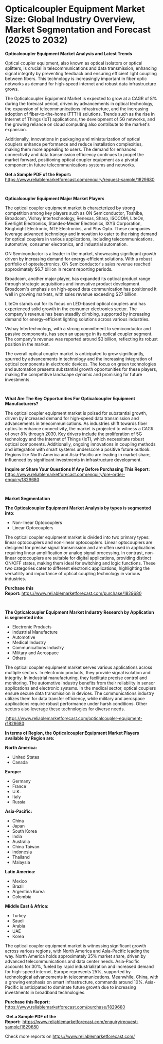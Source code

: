<p><h1>Opticalcoupler Equipment Market Size: Global Industry Overview, Market Segmentation and Forecast (2025 to 2032)</h1></p><p><strong>Opticalcoupler Equipment Market Analysis and Latest Trends</strong></p>
<p><p>Optical coupler equipment, also known as optical isolators or optical splitters, is crucial in telecommunications and data transmission, enhancing signal integrity by preventing feedback and ensuring efficient light coupling between fibers. This technology is increasingly important in fiber optic networks as demand for high-speed internet and robust data infrastructure grows. </p><p>The Opticalcoupler Equipment Market is expected to grow at a CAGR of 8% during the forecast period, driven by advancements in optical technology, the expansion of telecommunications infrastructure, and the increasing adoption of fiber-to-the-home (FTTH) solutions. Trends such as the rise in Internet of Things (IoT) applications, the development of 5G networks, and the growing reliance on cloud computing also contribute to the market's expansion. </p><p>Additionally, innovations in packaging and miniaturization of optical couplers enhance performance and reduce installation complexities, making them more appealing to users. The demand for enhanced connectivity and data transmission efficiency continues to propel the market forward, positioning optical coupler equipment as a pivotal component in future telecommunications systems and networks.</p></p>
<p><strong>Get a Sample PDF of the Report:&nbsp;</strong> <a href="https://www.reliablemarketforecast.com/enquiry/request-sample/1829680?utm_campaign=2280&utm_medium=2&utm_source=Github&utm_content=ia&utm_term=13022025&utm_id=opticalcoupler-equipment">https://www.reliablemarketforecast.com/enquiry/request-sample/1829680</a></p>
<p>&nbsp;</p>
<p><strong>Opticalcoupler Equipment Major Market Players</strong></p>
<p><p>The optical coupler equipment market is characterized by strong competition among key players such as ON Semiconductor, Toshiba, Broadcom, Vishay Intertechnology, Renesas, Sharp, ISOCOM, LiteOn, Everlight Electronics, Standex-Meder Electronics, IXYS Corporation, Kingbright Electronic, NTE Electronics, and Plus Opto. These companies leverage advanced technology and innovation to cater to the rising demand for optical couplers in various applications, including telecommunications, automotive, consumer electronics, and industrial automation.</p><p>ON Semiconductor is a leader in the market, showcasing significant growth driven by increasing demand for energy-efficient solutions. With a robust portfolio of optoelectronics, ON Semiconductor's sales revenue reached approximately $6.7 billion in recent reporting periods. </p><p>Broadcom, another major player, has expanded its optical product range through strategic acquisitions and innovative product development. Broadcom's emphasis on high-speed data communication has positioned it well in growing markets, with sales revenue exceeding $27 billion.</p><p>LiteOn stands out for its focus on LED-based optical couplers and has experienced solid growth in the consumer electronics sector. The company’s revenue has been steadily climbing, supported by increasing demand for energy-efficient lighting solutions across various industries.</p><p>Vishay Intertechnology, with a strong commitment to semiconductor and passive components, has seen an upsurge in its optical coupler segment. The company's revenue was reported around $3 billion, reflecting its robust position in the market.</p><p>The overall optical coupler market is anticipated to grow significantly, spurred by advancements in technology and the increasing integration of optical components in electronic devices. The focus on green technologies and automation presents substantial growth opportunities for these players, making the competitive landscape dynamic and promising for future investments.</p></p>
<p>&nbsp;</p>
<p><strong>What Are The Key Opportunities For Opticalcoupler Equipment Manufacturers?</strong></p>
<p><p>The optical coupler equipment market is poised for substantial growth, driven by increased demand for high-speed data transmission and advancements in telecommunications. As industries shift towards fiber optics to enhance connectivity, the market is projected to witness a CAGR of over 8% through 2030. Key drivers include the proliferation of 5G technology and the Internet of Things (IoT), which necessitate robust optical components. Additionally, ongoing innovations in coupling methods and integration with smart systems underscore a positive future outlook. Regions like North America and Asia-Pacific are leading in market share, influenced by significant investments in infrastructure development.</p></p>
<p><strong>Inquire or Share Your Questions If Any Before Purchasing This Report:</strong> <a href="https://www.reliablemarketforecast.com/enquiry/pre-order-enquiry/1829680?utm_campaign=2280&utm_medium=2&utm_source=Github&utm_content=ia&utm_term=13022025&utm_id=opticalcoupler-equipment">https://www.reliablemarketforecast.com/enquiry/pre-order-enquiry/1829680</a></p>
<p>&nbsp;</p>
<p><strong>Market Segmentation</strong></p>
<p><strong>The Opticalcoupler Equipment Market Analysis by types is segmented into:</strong></p>
<p><ul><li>Non-linear Optocouplers</li><li>Linear Optocouplers</li></ul></p>
<p><p>The optical coupler equipment market is divided into two primary types: linear optocouplers and non-linear optocouplers. Linear optocouplers are designed for precise signal transmission and are often used in applications requiring linear amplification or analog signal processing. In contrast, non-linear optocouplers are suitable for digital applications, providing distinct ON/OFF states, making them ideal for switching and logic functions. These two categories cater to different electronic applications, highlighting the versatility and importance of optical coupling technology in various industries.</p></p>
<p><strong>Purchase this Report:&nbsp;</strong><a href="https://www.reliablemarketforecast.com/purchase/1829680?utm_campaign=2280&utm_medium=2&utm_source=Github&utm_content=ia&utm_term=13022025&utm_id=opticalcoupler-equipment">https://www.reliablemarketforecast.com/purchase/1829680</a></p>
<p>&nbsp;</p>
<p><strong>The Opticalcoupler Equipment Market Industry Research by Application is segmented into:</strong></p>
<p><ul><li>Electronic Products</li><li>Industrial Manufacture</li><li>Automotive</li><li>Medical Industry</li><li>Communications Industry</li><li>Military and Aerospace</li><li>Others</li></ul></p>
<p><p>The optical coupler equipment market serves various applications across multiple sectors. In electronic products, they provide signal isolation and integrity. In industrial manufacturing, they facilitate precise control and monitoring. The automotive industry benefits from their reliability in sensor applications and electronic systems. In the medical sector, optical couplers ensure secure data transmission in devices. The communications industry utilizes them for data transfer efficiency, while military and aerospace applications require robust performance under harsh conditions. Other sectors also leverage these technologies for diverse needs.</p></p>
<p><a href="https://www.reliablemarketforecast.com/opticalcoupler-equipment-r1829680?utm_campaign=2280&utm_medium=2&utm_source=Github&utm_content=ia&utm_term=13022025&utm_id=opticalcoupler-equipment">&nbsp;https://www.reliablemarketforecast.com/opticalcoupler-equipment-r1829680</a></p>
<p><strong>In terms of Region, the Opticalcoupler Equipment Market Players available by Region are:</strong></p>
<p>
    <p> <strong> North America: </strong>
        <ul>
            <li>United States</li>
            <li>Canada</li>
        </ul>
        </p> 
    <p> <strong> Europe: </strong>
        <ul>
            <li>Germany</li>
            <li>France</li>
            <li>U.K.</li>
            <li>Italy</li>
            <li>Russia</li>
        </ul>
        </p> 
    <p> <strong> Asia-Pacific: </strong>
        <ul>
            <li>China</li>
            <li>Japan</li>
            <li>South Korea</li>
            <li>India</li>
            <li>Australia</li>
            <li>China Taiwan</li>
            <li>Indonesia</li>
            <li>Thailand</li>
            <li>Malaysia</li>
        </ul>
        </p> 
    <p> <strong> Latin America: </strong>
        <ul>
            <li>Mexico</li>
            <li>Brazil</li>
            <li>Argentina Korea</li>
            <li>Colombia</li>
        </ul>
        </p> 
    <p> <strong> Middle East & Africa: </strong>
        <ul>
            <li>Turkey</li>
            <li>Saudi</li>
            <li>Arabia</li>
            <li>UAE</li>
            <li>Korea</li>
        </ul>
    </p>
    </p>
<p><p>The optical coupler equipment market is witnessing significant growth across various regions, with North America and Asia-Pacific leading the way. North America holds approximately 35% market share, driven by advanced telecommunications and data center needs. Asia-Pacific accounts for 30%, fueled by rapid industrialization and increased demand for high-speed internet. Europe represents 25%, supported by technological advancements in telecommunications. Meanwhile, China, with a growing emphasis on smart infrastructure, commands around 10%. Asia-Pacific is anticipated to dominate future growth due to increasing investments in broadband technologies.</p></p>
<p><strong>Purchase this Report: </strong><a href="https://www.reliablemarketforecast.com/purchase/1829680?utm_campaign=2280&utm_medium=2&utm_source=Github&utm_content=ia&utm_term=13022025&utm_id=opticalcoupler-equipment">https://www.reliablemarketforecast.com/purchase/1829680</a></p>
<p>&nbsp;<strong>Get a Sample PDF of the Report:&nbsp;&nbsp;</strong><a href="https://www.reliablemarketforecast.com/enquiry/request-sample/1829680?utm_campaign=2280&utm_medium=2&utm_source=Github&utm_content=ia&utm_term=13022025&utm_id=opticalcoupler-equipment">https://www.reliablemarketforecast.com/enquiry/request-sample/1829680</a></p>
<p><strong></strong></p>
<p>Check more reports on <a href="https://www.reliablemarketforecast.com/?utm_campaign=2280&utm_medium=2&utm_source=Github&utm_content=ia&utm_term=13022025&utm_id=opticalcoupler-equipment">https://www.reliablemarketforecast.com/</a></p>